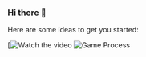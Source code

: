 ### Hi there 👋



Here are some ideas to get you started:

[![Watch the video](https://tenor.com/bdf0I.gif)
![Game Process](https://tenor.com/bdf0I.gif)
